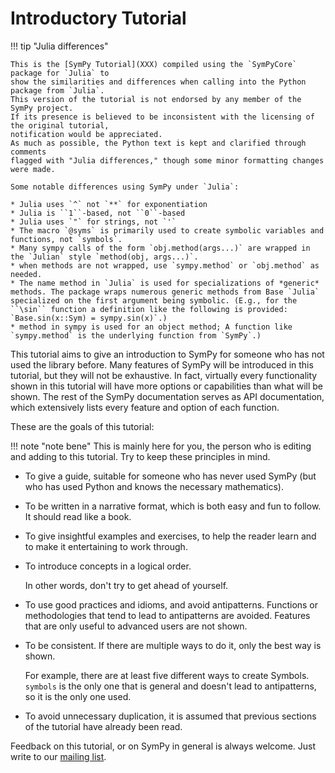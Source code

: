 Introductory Tutorial
=====================

!!! tip "Julia differences"

    This is the [SymPy Tutorial](XXX) compiled using the `SymPyCore` package for `Julia` to
	show the similarities and differences when calling into the Python package from `Julia`.
	This version of the tutorial is not endorsed by any member of the SymPy project.
	If its presence is believed to be inconsistent with the licensing of the original tutorial,
	notification would be appreciated.
	As much as possible, the Python text is kept and clarified through comments
	flagged with "Julia differences," though some minor formatting changes were made.

    Some notable differences using SymPy under `Julia`:

    * Julia uses `^` not `**` for exponentiation
    * Julia is ``1``-based, not ``0``-based
	* Julia uses `"` for strings, not `'`
    * The macro `@syms` is primarily used to create symbolic variables and functions, not `symbols`.
    * Many sympy calls of the form `obj.method(args...)` are wrapped in the `Julian` style `method(obj, args...)`.
    * when methods are not wrapped, use `sympy.method` or `obj.method` as needed.
	* The name method in `Julia` is used for specializations of *generic* methods. The package wraps numerous generic methods from Base `Julia` specialized on the first argument being symbolic. (E.g., for the ``\sin`` function a definition like the following is provided: `Base.sin(x::Sym) = sympy.sin(x)`.)
	* method in sympy is used for an object method; A function like `sympy.method` is the underlying function from `SymPy`.)

This tutorial aims to give an introduction to SymPy for someone who has not
used the library before.  Many features of SymPy will be introduced in this
tutorial, but they will not be exhaustive. In fact, virtually every
functionality shown in this tutorial will have more options or capabilities
than what will be shown.  The rest of the SymPy documentation serves as API
documentation, which extensively lists every feature and option of each
function.

These are the goals of this tutorial:

!!! note "note bene"
    This is mainly here for you, the person who is editing and adding to
    this tutorial. Try to keep these principles in mind.

* To give a guide, suitable for someone who has never used SymPy (but who has
  used Python and knows the necessary mathematics).

* To be written in a narrative format, which is both easy and fun to follow.
  It should read like a book.

* To give insightful examples and exercises, to help the reader learn and to
  make it entertaining to work through.

* To introduce concepts in a logical order.

  In other words, don't try to get ahead of yourself.

* To use good practices and idioms, and avoid antipatterns.  Functions or
  methodologies that tend to lead to antipatterns are avoided. Features that
  are only useful to advanced users are not shown.

* To be consistent.  If there are multiple ways to do it, only the best way is
  shown.

  For example, there are at least five different ways to create Symbols.
   ``symbols`` is the only one that is general and doesn't lead to
   antipatterns, so it is the only one used.

* To avoid unnecessary duplication, it is assumed that previous sections of
  the tutorial have already been read.

Feedback on this tutorial, or on SymPy in general is always welcome. Just
write to our [mailing list](https://groups.google.com/forum/?fromgroups#!forum/sympy).
